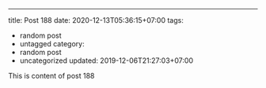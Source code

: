 ---
title: Post 188
date: 2020-12-13T05:36:15+07:00
tags:
  - random post
  - untagged
category:
  - random post
  - uncategorized
updated: 2019-12-06T21:27:03+07:00

This is content of post 188